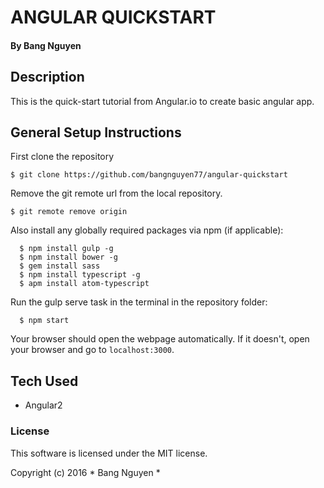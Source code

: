 # ANGULAR QUICKSTART
#### By Bang Nguyen

## Description
This is the quick-start tutorial from Angular.io to create basic angular app.

## General Setup Instructions
First clone the repository
```
$ git clone https://github.com/bangnguyen77/angular-quickstart
```

Remove the git remote url from the local repository.  
```
$ git remote remove origin
```

Also install any globally required packages via npm (if applicable):
```
  $ npm install gulp -g
  $ npm install bower -g
  $ gem install sass
  $ npm install typescript -g
  $ apm install atom-typescript
```

Run the gulp serve task in the terminal in the repository folder:
```
  $ npm start
```
Your browser should open the webpage automatically. If it doesn't, open your browser and go to `localhost:3000`.

## Tech Used
* Angular2

### License

This software is licensed under the MIT license.

Copyright (c) 2016 * Bang Nguyen *
